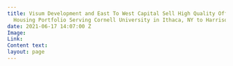 ```yaml
---
title: Visum Development and East To West Capital Sell High Quality Off-Campus Student
  Housing Portfolio Serving Cornell University in Ithaca, NY to Harrison Street
date: 2021-06-17 14:07:00 Z
Image: 
Link: 
Content text: 
layout: page
---
```


